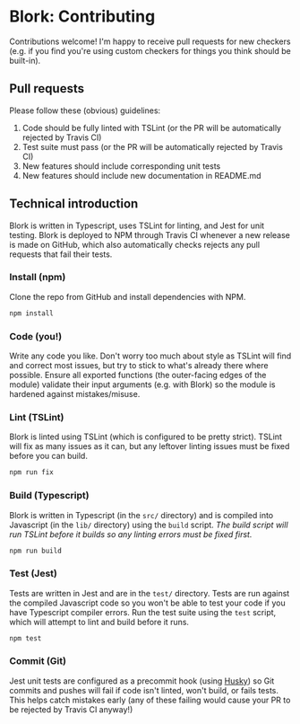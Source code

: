 # Blork: Contributing

Contributions welcome! I'm happy to receive pull requests for new checkers (e.g. if you find you're using custom checkers for things you think should be built-in). 

## Pull requests

Please follow these (obvious) guidelines:

1. Code should be fully linted with TSLint (or the PR will be automatically rejected by Travis CI)
2. Test suite must pass (or the PR will be automatically rejected by Travis CI)
3. New features should include corresponding unit tests
4. New features should include new documentation in README.md

## Technical introduction

Blork is written in Typescript, uses TSLint for linting, and Jest for unit testing. Blork is deployed to NPM through Travis CI whenever a new release is made on GitHub, which also automatically checks rejects any pull requests that fail their tests.

### Install (npm)

Clone the repo from GitHub and install dependencies with NPM.

```sh
npm install
```

### Code (you!)

Write any code you like. Don't worry too much about style as TSLint will find and correct most issues, but try to stick to what's already there where possible. Ensure all exported functions (the outer-facing edges of the module) validate their input arguments (e.g. with Blork) so the module is hardened against mistakes/misuse.

### Lint (TSLint)

Blork is linted using TSLint (which is configured to be pretty strict). TSLint will fix as many issues as it can, but any leftover linting issues must be fixed before you can build.

```sh
npm run fix
```

### Build (Typescript)

Blork is written in Typescript (in the `src/` directory) and is compiled into Javascript (in the `lib/` directory) using the `build` script. _The build script will run TSLint before it builds so any linting errors must be fixed first._

```sh
npm run build
```

### Test (Jest)

Tests are written in Jest and are in the `test/` directory. Tests are run against the compiled Javascript code so you won't be able to test your code if you have Typescript compiler errors. Run the test suite using the `test` script, which will attempt to lint and build before it runs.

```sh
npm test
```

### Commit (Git)

Jest unit tests are configured as a precommit hook (using [Husky](https://www.npmjs.com/package/husky)) so Git commits and pushes will fail if code isn't linted, won't build, or fails tests. This helps catch mistakes early (any of these failing would cause your PR to be rejected by Travis CI anyway!)